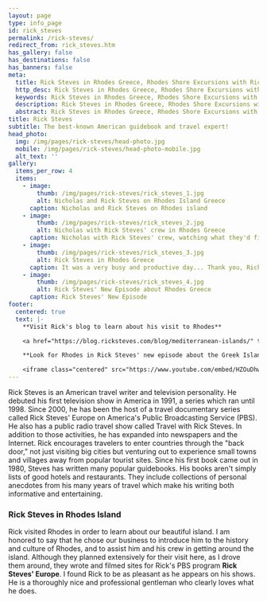 ```yaml
---
layout: page
type: info_page
id: rick_steves
permalink: /rick-steves/
redirect_from: rick_steves.htm
has_gallery: false
has_destinations: false
has_banners: false
meta:
  title: Rick Steves in Rhodes Greece, Rhodes Shore Excursions with Rick Steves
  http_desc: Rick Steves in Rhodes Greece, Rhodes Shore Excursions with Rick Steves
  keywords: Rick Steves in Rhodes Greece, Rhodes Shore Excursions with Rick Steves
  description: Rick Steves in Rhodes Greece, Rhodes Shore Excursions with Rick Steves
  abstract: Rick Steves in Rhodes Greece, Rhodes Shore Excursions with Rick Steves
title: Rick Steves
subtitle: The best-known American guidebook and travel expert!
head_photo:
  img: /img/pages/rick-steves/head-photo.jpg
  mobile: /img/pages/rick-steves/head-photo-mobile.jpg
  alt_text: ''
gallery:
  items_per_row: 4
  items:
    - image:
        thumb: /img/pages/rick-steves/rick_steves_1.jpg
        alt: Nicholas and Rick Steves on Rhodes Island Greece
      caption: Nicholas and Rick Steves on Rhodes island
    - image:
        thumb: /img/pages/rick-steves/rick_steves_2.jpg
        alt: Nicholas with Rick Steves' crew in Rhodes Greece
      caption: Nicholas with Rick Steves' crew, watching what they'd filmed
    - image:
        thumb: /img/pages/rick-steves/rick_steves_3.jpg
        alt: Rick Steves in Rhodes Greece
      caption: It was a very busy and productive day... Thank you, Rick, for showing Rhodes on your program. It was a pleasure working with you!
    - image:
        thumb: /img/pages/rick-steves/rick_steves_4.jpg
        alt: Rick Steves' New Episode about Rhodes Greece
      caption: Rick Steves' New Episode
footer:
  centered: true
  text: |-
    **Visit Rick's blog to learn about his visit to Rhodes**

    <a href="https://blog.ricksteves.com/blog/mediterranean-islands/" target="_blank">https://blog.ricksteves.com/blog/mediterranean-islands/</a>

    **Look for Rhodes in Rick Steves' new episode about the Greek Islands**

    <iframe class="centered" src="https://www.youtube.com/embed/HZOuDhwzsq0?modestbranding=1&amp;showinfo=0" allow="accelerometer; autoplay; encrypted-media; gyroscope; picture-in-picture" allowfullscreen="" width="672" height="378" frameborder="0"></iframe>
---
```

Rick Steves is an American travel writer and television personality. He debuted his first television show in America in 1991, a series which ran until 1998. Since 2000, he has been the host of a travel documentary series called Rick Steves' Europe on America's Public Broadcasting Service (PBS). He also has a public radio travel show called Travel with Rick Steves. In addition to those activities, he has expanded into newspapers and the Internet. Rick encourages travelers to enter countries through the "back door," not just visiting big cities but venturing out to experience small towns and villages away from popular tourist sites. Since his first book came out in 1980, Steves has written many popular guidebooks. His books aren't simply lists of good hotels and restaurants. They include collections of personal anecdotes from his many years of travel which make his writing both informative and entertaining.

### Rick Steves in Rhodes Island
 
Rick visited Rhodes in order to learn about our beautiful island. I am honored to say that he chose our business to introduce him to the history and culture of Rhodes, and to assist him and his crew in getting around the island. Although they planned extensively for their visit here, as I drove them around, they wrote and filmed sites for Rick's PBS program **Rick Steves' Europe**. I found Rick to be as pleasant as he appears on his shows. He is a thoroughly nice and professional gentleman who clearly loves what he does.
